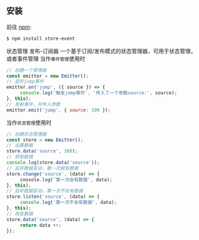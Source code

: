 ## 安装

前往 [npm](https://www.npmjs.com/):

```sh
$ npm install store-event
```


状态管理 发布-订阅器
一个基于订阅/发布模式的状态管理器，可用于状态管理，或者事件管理
当作`事件管理`使用时
```js
// 创建一个管理器
const emitter = new Emitter();
// 监听jump事件
emitter.on('jump', ({ source }) => {
     console.log('触发jump事件', '传入了一个参数source:', source);
}, this);
// 发射事件，并传入参数
emitter.emit('jump', { source: 100 });
```
当作`状态管理`使用时
```js
// 创建状态管理器
const store = new Emitter();
// 设置数据
store.data('source', 100);
// 获取数据
console.log(store.data('source'));
// 监听数据变动，第一次就有数据
store.change('source', (data) => {
     cnosole.log('第一次会有数据', data);
}, this);
// 监听数据变动，第一次不会有数据
store.listen('source', (data) => {
     console.log('第一次不会有数据', data);
}, this);
// 改变数据
store.data('source', (data) => {
     return data ++;
});
```